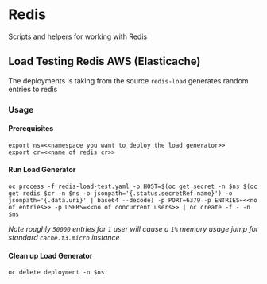 # Redis

Scripts and helpers for working with Redis

## Load Testing Redis AWS (Elasticache)
The deployments is taking from the source `redis-load` generates random entries to redis
### Usage 
#### Prerequisites
```
export ns=<<namespace you want to deploy the load generator>>
export cr=<<name of redis cr>>
```
#### Run Load Generator
``` 
oc process -f redis-load-test.yaml -p HOST=$(oc get secret -n $ns $(oc get redis $cr -n $ns -o jsonpath='{.status.secretRef.name}') -o jsonpath='{.data.uri}' | base64 --decode) -p PORT=6379 -p ENTRIES=<<no of entries>> -p USERS=<<no of concurrent users>> | oc create -f - -n $ns
```
_Note roughly `50000` entries for `1` user will cause a `1%` memory usage jump for standard `cache.t3.micro` instance_

#### Clean up Load Generator 
``` 
oc delete deployment -n $ns
```